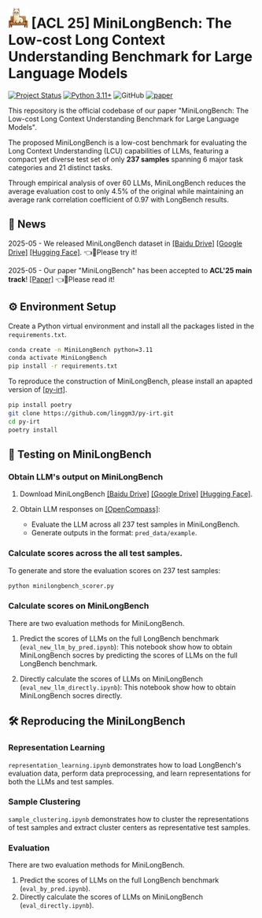 # <img src="figure/logo.png" width="40" height="40"> [ACL 25] MiniLongBench: The Low-cost Long Context Understanding Benchmark for Large Language Models

[![Project Status](https://img.shields.io/badge/status-active-brightgreen.svg)]()
[![Python 3.11+](https://img.shields.io/badge/python-3.11%2B-blue)]()
![GitHub](https://img.shields.io/github/license/gbup-group/DIANet.svg)
[![paper](https://img.shields.io/badge/cs.AI-2505.19959-b31b1b?logo=arxiv&logoColor=red)](https://arxiv.org/abs/2505.19959)


This repository is the official codebase of our paper "MiniLongBench: The Low-cost Long Context Understanding Benchmark for Large Language Models".

The proposed MiniLongBench is a low-cost benchmark for evaluating the Long Context Understanding (LCU) capabilities of LLMs, featuring a compact yet diverse test set of only **237 samples** spanning 6 major task categories and 21 distinct tasks.

Through empirical analysis of over 60 LLMs, MiniLongBench reduces the average evaluation cost to only 4.5% of the original while maintaining an average rank correlation coefficient of 0.97 with LongBench results.


## 🎉 News

2025-05 - We released MiniLongBench dataset in [[Baidu Drive]](https://pan.baidu.com/s/1vUq3C5JR3ICo_g8_JXxJ0w?pwd=6erx) [[Google Drive]](https://drive.google.com/drive/folders/1Ps1_VoI1ExI1ZvVbBSCEKBuJGUlTeMmA?usp=sharing) [[Hugging Face]](https://huggingface.co/datasets/linggm/MiniLongBench). 👈🎉Please try it! 

2025-05 - Our paper "MiniLongBench" has been accepted to **ACL'25 main track**! [[Paper]](https://arxiv.org/abs/2505.19959) 👈🎉Please read it! 


## ⚙️ Environment Setup
Create a Python virtual environment and install all the packages listed in the ```requirements.txt```.
```bash
conda create -n MiniLongBench python=3.11
conda activate MiniLongBench
pip install -r requirements.txt
```

To reproduce the construction of MiniLongBench, please install an apapted version of [[py-irt]](https://github.com/linggm3/py-irt).
```bash
pip install poetry
git clone https://github.com/linggm3/py-irt.git
cd py-irt
poetry install
```


## 🧪 Testing on MiniLongBench
### Obtain LLM's output on MiniLongBench
1. Download MiniLongBench  [[Baidu Drive]](https://pan.baidu.com/s/1vUq3C5JR3ICo_g8_JXxJ0w?pwd=6erx) [[Google Drive]](https://drive.google.com/drive/folders/1Ps1_VoI1ExI1ZvVbBSCEKBuJGUlTeMmA?usp=sharing) [[Hugging Face]](https://huggingface.co/datasets/linggm/MiniLongBench).

2. Obtain LLM responses on [[OpenCompass]](https://github.com/open-compass/opencompass):
	* Evaluate the LLM across all 237 test samples in MiniLongBench.
	* Generate outputs in the format: `pred_data/example`.


### Calculate scores across the all test samples.

To generate and store the evaluation scores on 237 test samples:

```bash
python minilongbench_scorer.py
```


### Calculate scores on MiniLongBench 
There are two evaluation methods for MiniLongBench.

1. Predict the scores of LLMs on the full LongBench benchmark (`eval_new_llm_by_pred.ipynb`): This notebook show how to obtain MiniLongBench socres by predicting the scores of LLMs on the full LongBench benchmark.

2. Directly calculate the scores of LLMs on MiniLongBench (`eval_new_llm_directly.ipynb`): This notebook show how to obtain MiniLongBench socres directly.



## 🛠️ Reproducing the MiniLongBench 
### Representation Learning
`representation_learning.ipynb` demonstrates how to load LongBench's evaluation data, perform data preprocessing, and learn representations for both the LLMs and test samples.

### Sample Clustering
`sample_clustering.ipynb` demonstrates how to cluster the representations of test samples and extract cluster centers as representative test samples. 

### Evaluation
There are two evaluation methods for MiniLongBench.

1. Predict the scores of LLMs on the full LongBench benchmark (`eval_by_pred.ipynb`).
2. Directly calculate the scores of LLMs on MiniLongBench (`eval_directly.ipynb`).



